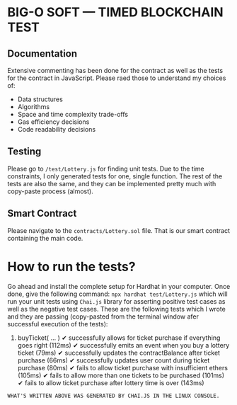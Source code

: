 # BIG-O SOFT &mdash; TIMED BLOCKCHAIN TEST

## Documentation

Extensive commenting has been done for the contract as well as the tests for the contract in JavaScript. Please raed those to understand my choices of:

- Data structures
- Algorithms
- Space and time complexity trade-offs
- Gas efficiency decisions
- Code readability decisions

## Testing

Please go to `/test/Lottery.js` for finding unit tests. Due to the time constraints, I only generated tests for one, single
function. The rest of the tests are also the same, and they can be implemented pretty much with copy-paste process (almost).

## Smart Contract

Please navigate to the `contracts/Lottery.sol` file. That is our smart contract containing the main code.

# How to run the tests?

Go ahead and install the complete setup for Hardhat in your computer. Once done, give the following command: `npx hardhat test/Lottery.js` which will run your unit tests using `Chai.js` library for asserting positive test cases as well as the negative test cases. These are the following tests which I wrote and they are passing (copy-pasted from the terminal window afer successful execution of the tests):

1. buyTicket( ... )
   ✔ successfully allows for ticket purchase if everything goes right (112ms)
   ✔ successfully emits an event when you buy a lottery ticket (79ms)
   ✔ successfully updates the contractBalance after ticket purchase (66ms)
   ✔ successfully updates user count during ticket purchase (80ms)
   ✔ fails to allow ticket purchase with insufficient ethers (105ms)
   ✔ fails to allow more than one tickets to be purchased (101ms)
   ✔ fails to allow ticket purchase after lottery time is over (143ms)

`WHAT'S WRITTEN ABOVE WAS GENERATED BY CHAI.JS IN THE LINUX CONSOLE.`
